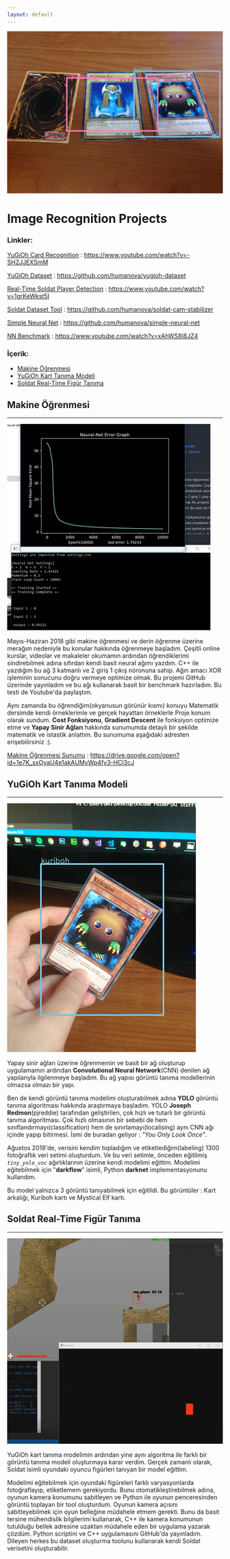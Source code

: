 ```yaml
---
layout: default
---
```


![demo](image_recognition/toplu3.JPG)
# Image Recognition Projects

### Linkler:

[YuGiOh Card Recognition](https://www.youtube.com/watch?v=-SH2JJEXSmM) : https://www.youtube.com/watch?v=-SH2JJEXSmM

[YuGiOh Dataset](https://github.com/humanova/yugioh-dataset) : https://github.com/humanova/yugioh-dataset

[Real-Time Soldat Player Detection](https://www.youtube.com/watch?v=1grKeWkst5I) : https://www.youtube.com/watch?v=1grKeWkst5I

[Soldat Dataset Tool](https://github.com/humanova/soldat-cam-stabilizer) : https://github.com/humanova/soldat-cam-stabilizer

[Simple Neural Net](https://github.com/humanova/simple-neural-net) : https://github.com/humanova/simple-neural-net

[NN Benchmark](https://www.youtube.com/watch?v=xAhWS8l8JZ4) : https://www.youtube.com/watch?v=xAhWS8l8JZ4

### İçerik:
*	[Makine Öğrenmesi](#makine-öğrenmesi)
*	[YuGiOh Kart Tanıma Modeli](#yugioh-kart-tanıma-modeli)
*	[Soldat Real-Time Figür Tanıma](#soldat-real-time-figür-tanıma)


## Makine Öğrenmesi
---

![simple-nn](image_recognition/simple_net.png)

Mayıs-Haziran 2018 gibi makine öğrenmesi ve derin öğrenme üzerine merağım nedeniyle bu konular hakkında öğrenmeye başladım. Çeşitli online kurslar, videolar ve makaleler okumamın ardından öğrendiklerimi sindirebilmek adına sıfırdan kendi basit neural ağımı yazdım. C++ ile yazdığım bu ağ 3 katmanlı ve 2 giriş 1 çıkış nöronuna sahip. Ağın amacı XOR işleminin sonucunu doğru vermeye optimize olmak. Bu projemi GitHub üzerinde yayınladım ve bu ağı kullanarak basit bir benchmark hazırladım. Bu testi de Youtube'da paylaştım.

Aynı zamanda bu öğrendiğim(okyanusun görünür kısmı) konuyu Matematik dersimde kendi örneklerimle ve gerçek hayattan örneklerle Proje konum olarak sundum. **Cost Fonksiyonu**, **Gradient Descent** ile fonksiyon optimize etme ve **Yapay Sinir Ağları** hakkında sunumumda detaylı bir şekilde matematik ve istastik anlattım. Bu sunumuma aşağıdaki adresten erişebilirsiniz :). 

[Makine Öğrenmesi Sunumu](https://drive.google.com/open?id=1e7K_sxOyaU4e1akAUMyWp4fy3-HCl3cJ) : https://drive.google.com/open?id=1e7K_sxOyaU4e1akAUMyWp4fy3-HCl3cJ

## YuGiOh Kart Tanıma Modeli
---

![kuriboh](image_recognition/kuriboh.JPG)

Yapay sinir ağları üzerine öğrenmemin ve basit bir ağ oluşturup uygulamamın ardından **Convolutional Neural Network**(CNN) denilen ağ yapılarıyla ilgilenmeye başladım. Bu ağ yapısı görüntü tanıma modellerinin olmazsa olmazı bir yapı. 

Ben de kendi görüntü tanıma modelimi oluşturabilmek adına **YOLO** görüntü tanıma algoritması hakkında araştırmaya başladım. YOLO **Joseph Redmon**(pjreddie) tarafından geliştirilen, çok hızlı ve tutarlı bir görüntü tanıma algoritması. Çok hızlı olmasının bir sebebi de hem sınıflandırmayı(classification) hem de sınırlamayı(localising) aynı CNN ağı içinde yapıp bitirmesi. İsmi de buradan geliyor : _"You Only Look Once"_.

Ağustos 2018'de, verisini kendim topladığım ve etiketlediğim(labeling) 1300 fotoğraflık veri setimi oluşturdum. Ve bu veri setimle, önceden eğitilmiş _`tiny_yolo_voc`_ ağırlıklarının üzerine kendi modelimi eğittim. Modelimi eğitebilmek için "**darkflow**" isimli, Python **darknet** implementasyonunu kullandım.

Bu model yalnızca 3 görüntü tanıyabilmek için eğitildi. Bu görüntüler : Kart arkalığı, Kuriboh kartı ve Mystical Elf kartı.

## Soldat Real-Time Figür Tanıma
---

![soldat](image_recognition/soldat.gif)

YuGiOh kart tanıma modelimin ardından yine aynı algoritma ile farklı bir görüntü tanıma modeli oluşturmaya karar verdim. Gerçek zamanlı olarak, Soldat isimli oyundaki oyuncu figürleri tanıyan bir model eğittim. 

Modelimi eğitebilmek için oyundaki figüreleri farklı varyasyonlarda fotoğraflayıp, etiketlemem gerekiyordu. Bunu otomatikleştirebilmek adına, oyunun kamera konumunu sabitleyen ve Python ile oyunun penceresinden görüntü toplayan bir tool oluşturdum. Oyunun kamera açısını sabitleyebilmek için oyun belleğine müdahele etmem gerekti. Bunu da basit tersine mühendislik bilgilerimi kullanarak, C++ ile kamera konumunun tutulduğu bellek adresine uzaktan müdahele eden bir uygulama yazarak çözdüm. Python scriptini ve C++ uygulamasını GitHub'da yayınladım. Dileyen herkes bu dataset oluşturma toolunu kullanarak kendi Soldat verisetini oluşturabilir.


